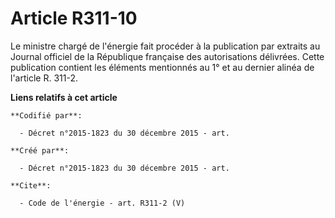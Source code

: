 # Article R311-10

Le ministre chargé de l'énergie fait procéder à la publication par extraits au Journal officiel de la République française
des autorisations délivrées. Cette publication contient les éléments mentionnés au 1° et au dernier alinéa de l'article R.
311-2.

**Liens relatifs à cet article**

	**Codifié par**:

	  - Décret n°2015-1823 du 30 décembre 2015 - art.

	**Créé par**:

	  - Décret n°2015-1823 du 30 décembre 2015 - art.

	**Cite**:

	  - Code de l'énergie - art. R311-2 (V)
